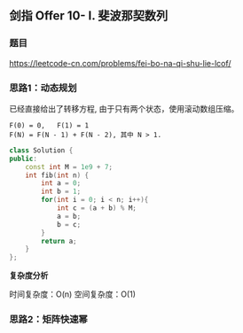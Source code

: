 ## 剑指 Offer 10- I. 斐波那契数列

### 题目

https://leetcode-cn.com/problems/fei-bo-na-qi-shu-lie-lcof/

### 思路1：动态规划

已经直接给出了转移方程, 由于只有两个状态，使用滚动数组压缩。
```
F(0) = 0,   F(1) = 1
F(N) = F(N - 1) + F(N - 2), 其中 N > 1.
```

```C++
class Solution {
public:
    const int M = 1e9 + 7;
    int fib(int n) {
        int a = 0;
        int b = 1;
        for(int i = 0; i < n; i++){
            int c = (a + b) % M;
            a = b;
            b = c; 
        }
        return a;
    }
};
```

**复杂度分析**

时间复杂度：O(n)
空间复杂度：O(1)

### 思路2：矩阵快速幂

```C++

```
